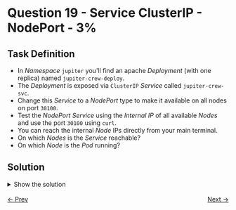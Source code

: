 # Question 19 - Service ClusterIP - NodePort - 3%

## Task Definition

- In *Namespace* `jupiter` you'll find an apache *Deployment* (with one replica) named `jupiter-crew-deploy`.
- The *Deployment* is exposed via `ClusterIP` *Service* called `jupiter-crew-svc`.
- Change this *Service* to a *NodePort* type to make it available on all nodes on port `30100`.
- Test the *NodePort Service* using the *Internal IP* of all available *Nodes* and use the port `30100` using `curl`.
- You can reach the internal *Node* IPs directly from your main terminal.
- On which *Nodes* is the *Service* reachable?
- On which *Node* is the *Pod* running?

## Solution

<details>
  <summary>Show the solution</summary>

### Get an overview of the resources

````shell
k -n jupiter get all
NAME                                      READY   STATUS    RESTARTS   AGE
pod/jupiter-crew-deploy-6d76489fd-kcm26   1/1     Running   0          9m18s

NAME                       TYPE        CLUSTER-IP     EXTERNAL-IP   PORT(S)   AGE
service/jupiter-crew-svc   ClusterIP   10.96.90.144   <none>        80/TCP    9m18s

NAME                                  READY   UP-TO-DATE   AVAILABLE   AGE
deployment.apps/jupiter-crew-deploy   1/1     1            1           9m18s

NAME                                            DESIRED   CURRENT   READY   AGE
replicaset.apps/jupiter-crew-deploy-6d76489fd   1         1         1       9m18s
````

### Test the connection using the service

```shell
k -n jupiter run svc-test --restart=Never --image=nginx:alpine --rm -it -- curl 10.96.90.144
<html><body><h1>It works!</h1></body></html>
pod "svc-test" deleted
```

### Identify Deployment Labels

```shell
k -n jupiter get deploy jupiter-crew-deploy --show-labels
NAME                  READY   UP-TO-DATE   AVAILABLE   AGE   LABELS
jupiter-crew-deploy   1/1     1            1           14m   app=jupiter-crew-deploy
```

### Edit the Service

```shell
k -n jupiter edit svc jupiter-crew-svc
apiVersion: v1
kind: Service
metadata:
  creationTimestamp: "2024-12-31T04:57:01Z"
  labels:
    app: jupiter-crew-deploy
  name: jupiter-crew-svc
  namespace: jupiter
  resourceVersion: "1617"
  uid: 5ca3b1d8-6861-476e-9e73-8de12ff3c780
spec:
  clusterIP: 10.96.90.144
  clusterIPs:
  - 10.96.90.144
  internalTrafficPolicy: Cluster
  ipFamilies:
  - IPv4
  ipFamilyPolicy: SingleStack
  ports:
  - port: 80
    protocol: TCP
    targetPort: 80
    nodePort: 30100 # add the nodePort
  selector:
    app: jupiter-crew-deploy
  sessionAffinity: None
  type: NodePort # add the NodePort Type
status:
  loadBalancer: {}
  
service/jupiter-crew-svc edited
```

## Validate the Service

```shell
k -n jupiter get svc jupiter-crew-svc
NAME               TYPE       CLUSTER-IP     EXTERNAL-IP   PORT(S)        AGE
jupiter-crew-svc   NodePort   10.96.90.144   <none>        80:30100/TCP   20m
```

## Test the connection using the service

```shell
k -n jupiter run svc-test --restart=Never --image=nginx:alpine --rm -it -- curl 10.96.90.144
<html><body><h1>It works!</h1></body></html>
pod "svc-test" deleted
```

## Get Nodes IPs Addresses

```shell
k get nodes -o wide
NAME                   STATUS   ROLES           AGE   VERSION   INTERNAL-IP   EXTERNAL-IP   OS-IMAGE                         KERNEL-VERSION     CONTAINER-RUNTIME
k8s-c1-control-plane   Ready    control-plane   25m   v1.31.2   172.18.0.3    <none>        Debian GNU/Linux 12 (bookworm)   6.10.14-linuxkit   containerd://1.7.18
k8s-c1-worker          Ready    <none>          25m   v1.31.2   172.18.0.2    <none>        Debian GNU/Linux 12 (bookworm)   6.10.14-linuxkit   containerd://1.7.18
k8s-c1-worker2         Ready    <none>          25m   v1.31.2   172.18.0.4    <none>        Debian GNU/Linux 12 (bookworm)   6.10.14-linuxkit   containerd://1.7.18
```

## Validate the connection using one node IP address

### Testing connection to k8s-c1-worker node

```shell
k -n jupiter run svc-test --restart=Never --image=nginx:alpine --rm -it -- curl 172.18.0.2:30100
<html><body><h1>It works!</h1></body></html>
pod "svc-test" deleted
```

### Testing connection to k8s-c1-worker2 node

```shell
k -n jupiter run svc-test --restart=Never --image=nginx:alpine --rm -it -- curl 172.18.0.4:30100
<html><body><h1>It works!</h1></body></html>
pod "svc-test" deleted
```

## Validate in which node the Pod is running

```shell
k -n jupiter get pods -o wide
NAME                                  READY   STATUS    RESTARTS   AGE   IP              NODE            NOMINATED NODE   READINESS GATES
jupiter-crew-deploy-6d76489fd-kcm26   1/1     Running   0          29m   10.244.235.14   k8s-c1-worker   <none>           <none>
```

## Resources

- [Choosing your own port](https://kubernetes.io/docs/concepts/services-networking/service/#nodeport-custom-port)

</details>

<br>
<div style="display: flex; justify-content: space-between;">
  <a href="18-service-misconfiguration.md" style="text-align: left;">&larr; Prev</a>
  <a href="20-networkpolicy-egress-1.md" style="text-align: right;">Next &rarr;</a>
</div>
